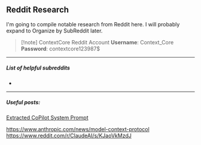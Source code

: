 ## Reddit Research
I'm going to compile notable research from Reddit here. I will probably expand to Organize by SubReddit later.

>[!note] ContextCore Reddit Account
> **Username**: Context_Core
> **Password**: contextcore123987$

---
##### List of helpful subreddits
- 

---
##### Useful posts: 
[Extracted CoPilot System Prompt](https://www.reddit.com/r/github/comments/1hkq9kg/i_extracted_the_github_copilot_system_prompt/)


https://www.anthropic.com/news/model-context-protocol
https://www.reddit.com/r/ClaudeAI/s/KJaoVkMzdJ
